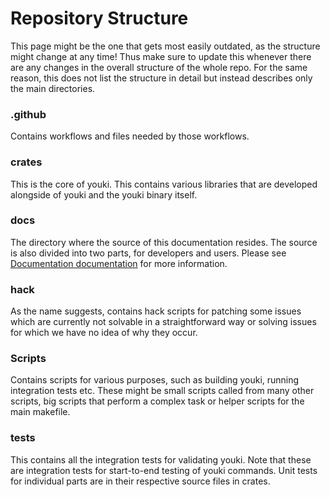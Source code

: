 # Repository Structure

This page might be the one that gets most easily outdated, as the structure might change at any time! Thus make sure to update this whenever there are any changes in the overall structure of the whole repo. For the same reason, this does not list the structure in detail but instead describes only the main directories.

### .github

Contains workflows and files needed by those workflows.

### crates

This is the core of youki. This contains various libraries that are developed alongside of youki and the youki binary itself.

### docs

The directory where the source of this documentation resides. The source is also divided into two parts, for developers and users. Please see [Documentation documentation](./documentation_mdbook.md) for more information.

### hack

As the name suggests, contains hack scripts for patching some issues which are currently not solvable in a straightforward way or solving issues for which we have no idea of why they occur.

### Scripts

Contains scripts for various purposes, such as building youki, running integration tests etc. These might be small scripts called from many other scripts, big scripts that perform a complex task or helper scripts for the main makefile.

### tests

This contains all the integration tests for validating youki. Note that these are integration tests for start-to-end testing of youki commands. Unit tests for individual parts are in their respective source files in crates.
